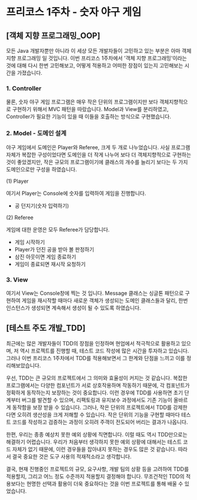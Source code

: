 # 프리코스 1주차 - 숫자 야구 게임 

## [객체 지향 프로그래밍_OOP]

모든 Java 개발자뿐만 아니라 이 세상 모든 개발자들이 고민하고 있는 부분은 아마 객체 지향 프로그래밍 일 것입니다. 
이번 프리코스 1주차에서 '객체 지향 프로그래밍'이라는 것에 대해 다시 한번 고민해보고, 
어떻게 적용하고 어떠한 장점이 있는지 고민해보는 시간을 가졌습니다. 

### 1. Controller

물론, 숫자 야구 게임 프로그램은 매우 작은 단위의 프로그램이지만 보다 객체지향적으로 구현하기 위해서 MVC 패턴을 따랐습니다.
Model과 View를 분리하였고, Controller가 필요한 기능이 있을 때 이들을 호출하는 방식으로 구현했습니다. 

### 2. Model - 도메인 설계

야구 게임에서 도메인은 Player와 Referee, 크게 두 개로 나누었습니다. 
사실 프로그램 자체가 복잡한 구성이었다면 도메인을 더 작게 나누어 보다 더 객체지향적으로 구현하는 것이 좋았겠지만,
작은 규모의 프로그램이기에 클래스의 개수를 늘리기 보다는 두 가지 도메인으로만 구성을 하였습니다.

(1) Player
<p>
여기서 Player는 Console에 숫자를 입력하여 게임을 진행합니다. <br/>

- 공 던지기(숫자 입력하기)
<p>

(2) Referee
<p>
게임에 대한 운영은 모두 Referee가 담당합니다.

- 게임 시작하기
- Player가 던진 공을 받아 볼 판정하기
- 삼진 아웃이면 게임 종료하기
- 게임이 종료되면 재시작 요청하기 

### 3. View

여기서 View는 Console창에 찍는 것 입니다.
Message 클래스는 싱글톤 패턴으로 구현하여 게임을 재시작할 때마다 새로운 객체가 생성되는 도메인 클래스들과 달리,
한번 인스턴스가 생성되면 계속해서 생성이 될 수 있도록 하였습니다.
<p>


## [테스트 주도 개발_TDD]

최근에는 많은 개발자들이 TDD의 장점을 인정하며 현업에서 적극적으로 활용하고 있으며, 
저 역시 프로젝트를 진행할 때, 테스트 코드 작성에 많은 시간을 투자하고 있습니다.  
그러나 이번 프리코스 1주차에서 TDD를 적용해보면서 그 한계와 단점을 느끼고 이를 정리해보았습니다.

우선, TDD는 큰 규모의 프로젝트에서 그 의미와 효율성이 커지는 것 같습니다. 
복잡한 프로그램에서는 다양한 컴포넌트가 서로 상호작용하며 작동하기 때문에, 각 컴포넌트가 정확하게 동작하는지 보장하는 것이 중요합니다. 
이런 경우에 TDD를 사용하면 초기 단계부터 버그를 발견할 수 있으며, 리팩토링과 유지보수 과정에서도 기존 기능이 올바르게 동작함을 보장 받을 수 있습니다.
그러나, 작은 단위의 프로젝트에서 TDD를 강제한다면 오히려 생산성을 크게 저해할 수 있습니다. 
작은 단위의 기능을 구현할 때마다 테스트 코드를 작성하고 검증하는 과정이 오히려 주객이 전도되어 버리는 결과가 나옵니다. 

한편, 우리는 종종 예상치 못한 예외 상황에 직면합니다. 
이럴 때도 역시 TDD만으로는 해결하기 어렵습니다. 
우리가 처음부터 생각하지 못한 예외 상황에 대해서는 테스트 코드 자체가 없기 때문에, 
이런 경우들을 잡아내지 못하는 경우도 많은 것 같습니다.
따라서 결국 중요한 것은 도구 사용의 적재적소라고 생각합니다. 

결국, 현재 진행중인 프로젝트의 규모, 요구사항, 개발 팀의 상황 등을 고려하여 TDD를 적용할지, 그리고 어느 정도 수준까지 적용할지 결정해야 합니다. 
무조건적인 TDD의 적용보다는 현명한 선택과 활용이 더욱 중요하다는 것을 이번 프로젝트를 통해 배울 수 있었습니다.